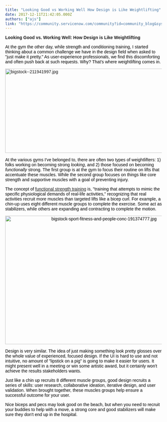 ```yaml
---
title: "Looking Good vs Working Well How Design is Like Weightlifting"
date: 2017-12-11T21:42:05.000Z
authors: ["ajs"]
link: "https://community.servicenow.com/community?id=community_blog&sys_id=27ed222ddbd0dbc01dcaf3231f9619fd"
---
```

<p><span style="font-family: arial, helvetica, sans-serif;"> </span></p><p><span style="font-family: arial, helvetica, sans-serif;"><strong>Looking Good vs. Working Well: How Design is Like Weightlifting</strong></span></p><p><span style="font-family: arial, helvetica, sans-serif;"> </span></p><p><span style="font-family: arial, helvetica, sans-serif; color: black;">At the gym the other day, while strength and conditioning training, I started thinking about a common challenge we have in the design field when asked to "just make it pretty." As user-experience professionals, we find this discomforting and often push back at such requests. Why? That's where weightlifting comes in. </span></p><p><span style="font-family: arial, helvetica, sans-serif;"> </span></p><p><span style="font-family: arial, helvetica, sans-serif;"><img  alt="bigstock--211941997.jpg" class="image-1 jive-image" src="ed8d6b7ddbd81fc03eb27a9e0f96192e.iix" style="width: 620px; height: 271px; display: block; margin-left: auto; margin-right: auto;"/></span></p><p><span style="font-family: arial, helvetica, sans-serif; color: black;">At the various gyms I've belonged to, there are often two types of weightlifters: 1) folks working on becoming strong <em>looking</em>, and 2) those focused on becoming <em>functionally</em> strong. The first group is at the gym to focus their routine on lifts that accentuate these muscles. While the second group focuses on things like core strength and supportive muscles with a goal of preventing injury. </span></p><p><span style="font-family: arial, helvetica, sans-serif;"> </span></p><p><span style="font-family: arial, helvetica, sans-serif;"><span style="color: black;">The concept of <a title="ww.inbodyusa.com/blogs/inbodyblog/functional-strength-training-what-it-is-why-you-need-it-and-exercises-to-get-started" href="https://www.inbodyusa.com/blogs/inbodyblog/functional-strength-training-what-it-is-why-you-need-it-and-exercises-to-get-started">functional strength training</a> is, "</span><span style="color: black;">t</span><span style="color: black;">raining that attempts to mimic the specific physiological demands of real-life activities</span><span style="color: black;">," recognizing that real activities recruit more muscles than targeted lifts like a bicep curl. For example, a chin-up uses eight different muscle groups to complete the exercise. Some act as stabilizers, while others are expanding and contracting to complete the motion.</span></span></p><p></p><p style="text-align: center;"><span style="color: black; font-family: arial, helvetica, sans-serif;"><img  alt="bigstock-sport-fitness-and-people-conc-191374777.jpg" class="image-2 jive-image" src="ec32ddc6dbd4130468c1fb651f9619ec.iix" style="width: 620px; height: 413px;"/></span></p><p><span style="font-family: arial, helvetica, sans-serif;"> </span></p><p><span style="font-family: arial, helvetica, sans-serif; color: black;">Design is very similar. The idea of just making something look pretty glosses over the whole value of experienced, focused design. If the UI is hard to use and not intuitive, no amount of "lipstick on a pig" is going to make it easier for users. It might present well in a meeting or win some artistic award, but it certainly won't achieve the results stakeholders wants. </span></p><p><span style="font-family: arial, helvetica, sans-serif;"> </span></p><p><span style="font-family: arial, helvetica, sans-serif; color: black;">Just like a chin up recruits 8 different muscle groups, good design recruits a series of skills: user research, collaborative ideation, iterative design, and user validation. When brought together, these muscles groups help ensure a successful outcome for your user. </span></p><p><span style="font-family: arial, helvetica, sans-serif;"> </span></p><p><span style="font-family: arial, helvetica, sans-serif; color: black;">Nice biceps and pecs may look good on the beach, but when you need to recruit your buddies to help with a move, a strong core and good stabilizers will make sure they don't end up in the hospital. </span></p><p><span style="font-family: arial, helvetica, sans-serif;"> </span></p><p><span style="font-family: arial, helvetica, sans-serif;"> </span></p><p><span style="font-family: arial, helvetica, sans-serif;"> </span></p>